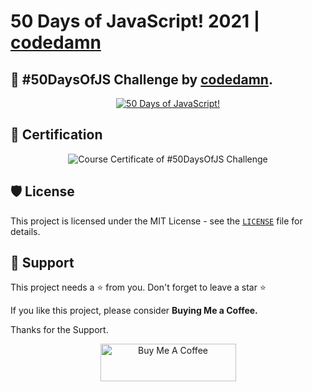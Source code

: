 # 50 Days of JavaScript! 2021 | [codedamn](https://codedamn.com/50-days-of-js)

## 🎯 #50DaysOfJS Challenge by [codedamn](https://codedamn.com/50-days-of-js).

<div align="center">
<a href="https://codedamn.com/50-days-of-js"><img src="https://images.weserv.nl/?url=https%3A%2F%2Fcodedamn.com%2Fassets%2Fimages%2F50daysofjs%2Fjs.gif&w=640&q=75" alt="50 Days of JavaScript!"></a>
</div>

## 🧾 Certification

<div align="center">
<img src="https://firebasestorage.googleapis.com/v0/b/media-links-10a5f.appspot.com/o/50DaysOfJS%20Challenge.jpg?alt=media&token=12f034bf-3d78-4eaa-8b47-313e9ea5ddbe" alt="Course Certificate of #50DaysOfJS Challenge"></a>
</div>

## 🛡️ License

This project is licensed under the MIT License - see the [`LICENSE`](LICENSE) file for details.

## 🙏 Support

This project needs a ⭐️ from you. Don't forget to leave a star ⭐️

If you like this project, please consider <b>Buying Me a Coffee.</b> 

Thanks for the Support.

<div align="center">
<a href="https://www.buymeacoffee.com/syedsohan" target="_blank"><center><img src="https://cdn.buymeacoffee.com/buttons/v2/default-yellow.png" alt="Buy Me A Coffee" style="height: 60px !important;width: 217px !important;"></center></a>
</div>
